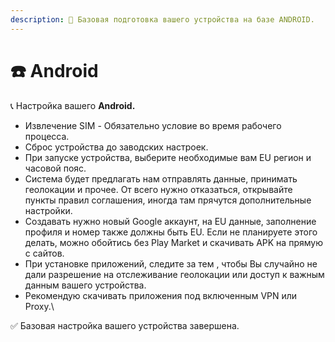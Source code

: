 ```yaml
---
description: 📱 Базовая подготовка вашего устройства на базе ANDROID.
---
```


# ☎️ Android

📞 Настройка вашего **Android.**

* Извлечение SIM - Обязательно условие во время рабочего процесса.
* Сброс устройства до заводских настроек.&#x20;
* При запуске устройства, выберите необходимые вам EU регион и часовой пояс.
* Система будет предлагать нам отправлять данные, принимать геолокации и прочее. От всего нужно отказаться, открывайте пункты правил соглашения, иногда там прячутся дополнительные настройки.
* Создавать нужно новый Google аккаунт, на EU данные, заполнение профиля и номер также должны быть EU. Если не планируете этого делать, можно обойтись без Play Market и скачивать APK на прямую с сайтов.&#x20;
* При установке приложений, следите за тем , чтобы Вы случайно не дали разрешение на отслеживание геолокации или доступ к важным данным вашего устройства.
* Рекомендую скачивать приложения под включенным VPN или Proxy.\


✅ Базовая настройка вашего устройства завершена.

